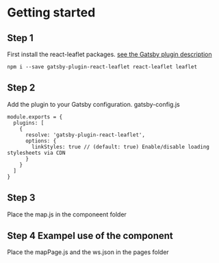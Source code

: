 # Getting started

## Step 1

First install the react-leaflet packages. [see the Gatsby plugin description](https://www.gatsbyjs.org/packages/gatsby-plugin-react-leaflet/)
```
npm i --save gatsby-plugin-react-leaflet react-leaflet leaflet
```
## Step 2

Add the plugin to your Gatsby configuration.
gatsby-config.js
```
module.exports = {
  plugins: [
    {
      resolve: 'gatsby-plugin-react-leaflet',
      options: {
        linkStyles: true // (default: true) Enable/disable loading stylesheets via CDN
      }
    }
  ]
}
```
## Step 3
Place the map.js in the componeent folder

## Step 4 Exampel use of the component
Place the mapPage.js and the ws.json in the pages folder

